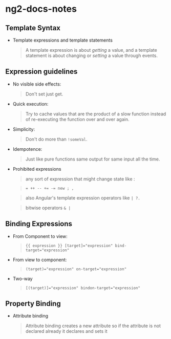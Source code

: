 # ng2-docs-notes
## Template Syntax
* Template expressions and template statements

   > A template expression is about *getting* a value, and a template statement is about changing or *setting* a value through events.

## Expression guidelines

* No visible side effects: 
    > Don't set just get.

* Quick execution: 
    > Try to cache values that are the product of a slow function instead of re-executing the function over and over again.

* Simplicity: 
    > Don't do more than `!someVal`.

* Idempotence:
    > Just like pure functions same output for same input all the time.

* Prohibited expressions
    > any sort of expression that might change state like : 
    
    > ```= ++ -- += -= new ; ,```
    
    > also Angular's template expression operators like `| ?.`

    > bitwise operators `& |`

## Binding Expressions
* From Component to view:
    
     > `{{ expression }} [target]="expression" bind-target="expression"`

* From view to component:
    > `(target)="expression" on-target="expression"`

* Two-way
    > `[(target)]="expression" bindon-target="expression"`

## Property Binding
* Attribute binding
    
    > Attribute binding creates a new attribute so if the attribute is not declared already it declares and sets it